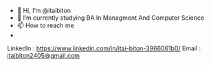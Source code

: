 - 👋 Hi, I’m @itaibiton
- 🌱 I’m currently studying BA In Managment And Computer Science
- 📫 How to reach me 
- 
LinkedIn : https://www.linkedin.com/in/itai-biton-3966061b0/
Email : itaibiton2405@gmail.com

<!---
itaibiton/itaibiton is a ✨ special ✨ repository because its `README.md` (this file) appears on your GitHub profile.
You can click the Preview link to take a look at your changes.
--->
